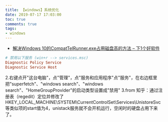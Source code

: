 ```yaml
---
title: 【windows】系统优化
date: 2019-07-17 17:03:00
toc: true
comments: true
tags:
- windows
---
```




- [解决Windows 10的CompatTelRunner.exe占用磁盘高的方法 – 下1个好软件](https://www.xia1ge.com/compattelrunner-exe.html)

```ini
# 禁用以下服务 (win+r --> services.msc)
Diagnostic Policy Service
Diagnostic Service Host
```

2.右键点开"这台电脑"，点"管理"，点"服务和应用程序"点"服务"，在右边框里把"superfetch"、"windows search"、"windows search"、"HomeGroupProvider"的启动类型设置成"禁用"
3.from 知乎：通过注册表（regedit）定位并修改了HKEY_LOCAL_MACHINE\SYSTEM\CurrentControlSet\Services\UnistoreSvc等类似项的start值为4，unistack服务就不会开机运行，空闲时的硬盘占用下来了。

